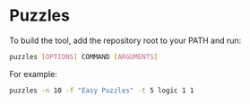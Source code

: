 # Puzzles

To build the tool, add the repository root to your PATH and run:

```bash
puzzles [OPTIONS] COMMAND [ARGUMENTS]
```

For example:

```bash
puzzles -n 10 -f "Easy Puzzles" -t 5 logic 1 1
```
